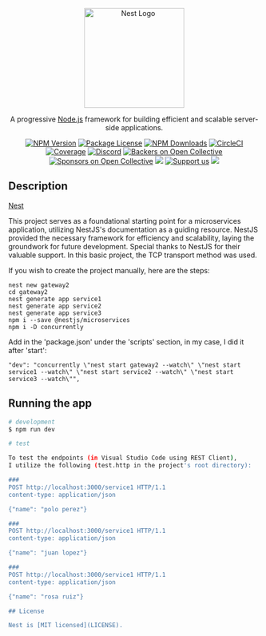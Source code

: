 <p align="center">
  <a href="http://nestjs.com/" target="blank"><img src="https://nestjs.com/img/logo-small.svg" width="200" alt="Nest Logo" /></a>
</p>

[circleci-image]: https://img.shields.io/circleci/build/github/nestjs/nest/master?token=abc123def456
[circleci-url]: https://circleci.com/gh/nestjs/nest

  <p align="center">A progressive <a href="http://nodejs.org" target="_blank">Node.js</a> framework for building efficient and scalable server-side applications.</p>
    <p align="center">
<a href="https://www.npmjs.com/~nestjscore" target="_blank"><img src="https://img.shields.io/npm/v/@nestjs/core.svg" alt="NPM Version" /></a>
<a href="https://www.npmjs.com/~nestjscore" target="_blank"><img src="https://img.shields.io/npm/l/@nestjs/core.svg" alt="Package License" /></a>
<a href="https://www.npmjs.com/~nestjscore" target="_blank"><img src="https://img.shields.io/npm/dm/@nestjs/common.svg" alt="NPM Downloads" /></a>
<a href="https://circleci.com/gh/nestjs/nest" target="_blank"><img src="https://img.shields.io/circleci/build/github/nestjs/nest/master" alt="CircleCI" /></a>
<a href="https://coveralls.io/github/nestjs/nest?branch=master" target="_blank"><img src="https://coveralls.io/repos/github/nestjs/nest/badge.svg?branch=master#9" alt="Coverage" /></a>
<a href="https://discord.gg/G7Qnnhy" target="_blank"><img src="https://img.shields.io/badge/discord-online-brightgreen.svg" alt="Discord"/></a>
<a href="https://opencollective.com/nest#backer" target="_blank"><img src="https://opencollective.com/nest/backers/badge.svg" alt="Backers on Open Collective" /></a>
<a href="https://opencollective.com/nest#sponsor" target="_blank"><img src="https://opencollective.com/nest/sponsors/badge.svg" alt="Sponsors on Open Collective" /></a>
  <a href="https://paypal.me/kamilmysliwiec" target="_blank"><img src="https://img.shields.io/badge/Donate-PayPal-ff3f59.svg"/></a>
    <a href="https://opencollective.com/nest#sponsor"  target="_blank"><img src="https://img.shields.io/badge/Support%20us-Open%20Collective-41B883.svg" alt="Support us"></a>
  <a href="https://twitter.com/nestframework" target="_blank"><img src="https://img.shields.io/twitter/follow/nestframework.svg?style=social&label=Follow"></a>
</p>
  <!--[![Backers on Open Collective](https://opencollective.com/nest/backers/badge.svg)](https://opencollective.com/nest#backer)
  [![Sponsors on Open Collective](https://opencollective.com/nest/sponsors/badge.svg)](https://opencollective.com/nest#sponsor)-->

## Description

[Nest](https://github.com/nestjs/nest)

This project serves as a foundational starting point for a microservices application, utilizing NestJS's documentation as a guiding resource. NestJS provided the necessary framework for efficiency and scalability, laying the groundwork for future development. Special thanks to NestJS for their valuable support. In this basic project, the TCP transport method was used.


If you wish to create the project manually, here are the steps:

```
nest new gateway2
cd gateway2
nest generate app service1
nest generate app service2
nest generate app service3
npm i --save @nestjs/microservices
npm i -D concurrently
```

Add in the 'package.json' under the 'scripts' section, in my case, I did it after 'start':

```
"dev": "concurrently \"nest start gateway2 --watch\" \"nest start service1 --watch\" \"nest start service2 --watch\" \"nest start service3 --watch\"",
```


## Running the app

```bash
# development
$ npm run dev

# test

To test the endpoints (in Visual Studio Code using REST Client),
I utilize the following (test.http in the project's root directory):

###
POST http://localhost:3000/service1 HTTP/1.1
content-type: application/json

{"name": "polo perez"}

###
POST http://localhost:3000/service1 HTTP/1.1
content-type: application/json

{"name": "juan lopez"}

###
POST http://localhost:3000/service1 HTTP/1.1
content-type: application/json

{"name": "rosa ruiz"}

## License

Nest is [MIT licensed](LICENSE).
